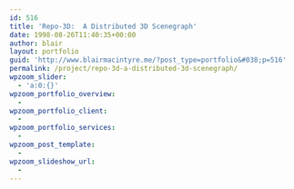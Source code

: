 ```yaml
---
id: 516
title: 'Repo-3D:  A Distributed 3D Scenegraph'
date: 1998-08-26T11:40:35+00:00
author: blair
layout: portfolio
guid: 'http://www.blairmacintyre.me/?post_type=portfolio&#038;p=516'
permalink: /project/repo-3d-a-distributed-3d-scenegraph/
wpzoom_slider:
  - 'a:0:{}'
wpzoom_portfolio_overview:
  - 
wpzoom_portfolio_client:
  - 
wpzoom_portfolio_services:
  - 
wpzoom_post_template:
  - 
wpzoom_slideshow_url:
  - 
---
```

